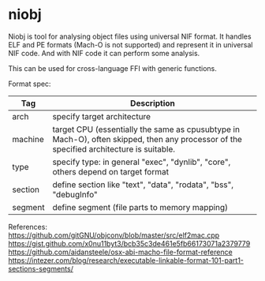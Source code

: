 # niobj

Niobj is tool for analysing object files using universal NIF format.
It handles ELF and PE formats (Mach-O is not supported) and represent it in universal NIF
code. 
And with NIF code it can perform some analysis.

This can be used for cross-language FFI with generic functions.

Format spec:

| Tag     | Description                                                                                                                              |
|---------|------------------------------------------------------------------------------------------------------------------------------------------|
| arch    | specify target architecture                                                                                                              |
| machine | target CPU (essentially the same as cpusubtype in Mach-O), often skipped,  then any processor of the specified architecture is suitable. |
| type    | specify type: in general "exec", "dynlib", "core", others depend on target format                                                        |
| section | define section like "text", "data", "rodata", "bss", "debugInfo"                                                                                |
| segment | define segment (file parts to memory mapping)                                                                                                   |

References:
<br>
https://github.com/gitGNU/objconv/blob/master/src/elf2mac.cpp<br>
https://gist.github.com/x0nu11byt3/bcb35c3de461e5fb66173071a2379779<br>
https://github.com/aidansteele/osx-abi-macho-file-format-reference<br>
https://intezer.com/blog/research/executable-linkable-format-101-part1-sections-segments/<br>
